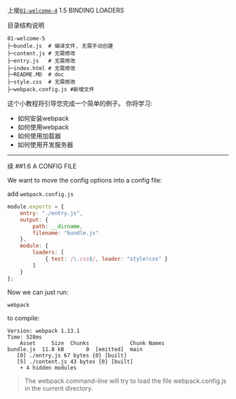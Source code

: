 上接[`01-welcome-4`](/01-welcome-4 "welcome") 1.5 BINDING LOADERS

目录结构说明

```
01-welcome-5
├─bundle.js  # 编译文件, 无需手动创建
├─content.js # 无需修改
├─entry.js   # 无需修改    
├─index.html # 无需修改
├─README.MD  # doc
├─style.css  # 无需修改
├─webpack.config.js #新增文件
```

这个小教程将引导您完成一个简单的例子。
你将学习:
* 如何安装webpack
* 如何使用webpack
* 如何使用加载器
* 如何使用开发服务器

---------------------------------------

续
##1.6 A CONFIG FILE

We want to move the config options into a config file:

add `webpack.config.js`

```js
module.exports = {
    entry: "./entry.js",
    output: {
        path: __dirname,
        filename: "bundle.js"
    },
    module: {
        loaders: [
            { test: /\.css$/, loader: "style!css" }
        ]
    }
};
```

Now we can just run:

```shell
webpack
```

to compile:

```shell
Version: webpack 1.13.1
Time: 528ms
    Asset     Size  Chunks             Chunk Names
bundle.js  11.8 kB       0  [emitted]  main
   [0] ./entry.js 67 bytes {0} [built]
   [5] ./content.js 43 bytes {0} [built]
    + 4 hidden modules
```

>The webpack command-line will try to load the file webpack.config.js in the current directory.
